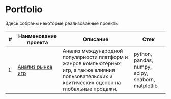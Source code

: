 # Portfolio

Здесь собраны некоторые реализованные проекты

| #    | Наименование проекта                | Описание                                                     | Стек                                                         |
| ---- | ------------------------------------------------------------ | ------------------------------------------------------------ | ------------------------------------------------------------ |
| 1.   | [Анализ рынка игр](link) | Анализ международной популярности платформ и жанров компьютерных игр, а также влияния пользовательских и критических оценок на глобальные продажи. | python, pandas, numpy, scipy, seaborn, matplotlib       |
